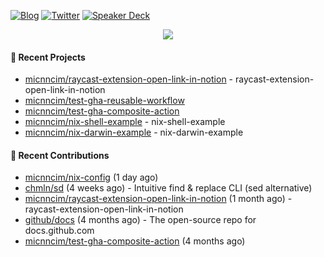 [![Blog](https://img.shields.io/badge/Blog-0?style=flat-square&logo=gatsby&color=181717&logoColor=white)](https://micnncim.com)
[![Twitter](https://img.shields.io/badge/Twitter-0?style=flat-square&logo=twitter&color=1DA1F2&logoColor=white)](https://twitter.com/micnncim)
[![Speaker Deck](https://img.shields.io/badge/Speaker_Deck-0?style=flat-square&logo=speaker-deck&color=009287&logoColor=white)](https://speakerdeck.com/micnncim)

<p align="center">
<img src="https://github-readme-stats.vercel.app/api?username=micnncim&show_icons=true&count_private=true" />
</p>

#### 🍎 Recent Projects

- [micnncim/raycast-extension-open-link-in-notion](https://github.com/micnncim/raycast-extension-open-link-in-notion) - raycast-extension-open-link-in-notion
- [micnncim/test-gha-reusable-workflow](https://github.com/micnncim/test-gha-reusable-workflow)
- [micnncim/test-gha-composite-action](https://github.com/micnncim/test-gha-composite-action)
- [micnncim/nix-shell-example](https://github.com/micnncim/nix-shell-example) - nix-shell-example
- [micnncim/nix-darwin-example](https://github.com/micnncim/nix-darwin-example) - nix-darwin-example

#### 🌱 Recent Contributions

- [micnncim/nix-config](https://github.com/micnncim/nix-config) (1 day ago)
- [chmln/sd](https://github.com/chmln/sd) (4 weeks ago) - Intuitive find &amp; replace CLI (sed alternative)
- [micnncim/raycast-extension-open-link-in-notion](https://github.com/micnncim/raycast-extension-open-link-in-notion) (1 month ago) - raycast-extension-open-link-in-notion
- [github/docs](https://github.com/github/docs) (4 months ago) - The open-source repo for docs.github.com
- [micnncim/test-gha-composite-action](https://github.com/micnncim/test-gha-composite-action) (4 months ago)
